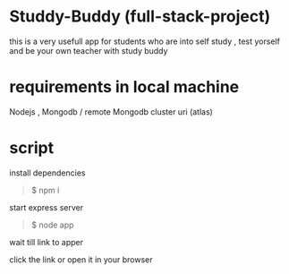 # Studdy-Buddy (full-stack-project)
this is a very usefull app for students who are into self study , test yorself and be your own teacher with study buddy
# requirements in local machine
Nodejs , Mongodb / remote Mongodb cluster uri (atlas)
# script
<p>install dependencies  </p>  

> $ npm i

<p>start express server <p> 

> $ node app
  
 
<p>wait till link to apper  </p>
click the link or open it in your browser
